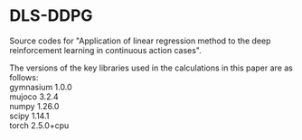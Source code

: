 # DLS-DDPG
Source codes for "Application of linear regression method to the deep reinforcement learning in continuous action cases".

The versions of the key libraries used in the calculations in this paper are as follows: <br>
gymnasium            1.0.0 <br>
mujoco               3.2.4 <br>
numpy                1.26.0 <br>
scipy                1.14.1 <br>
torch                2.5.0+cpu <br>
